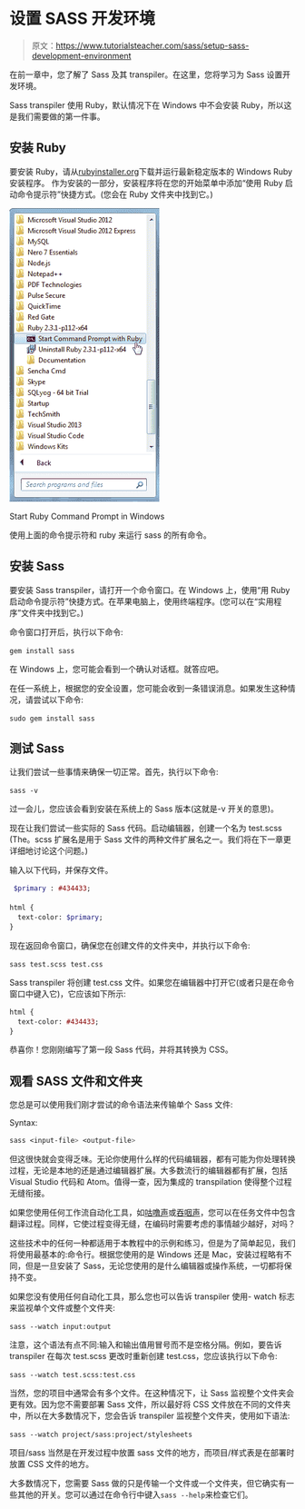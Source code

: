 # 设置 SASS 开发环境

> 原文：<https://www.tutorialsteacher.com/sass/setup-sass-development-environment>

在前一章中，您了解了 Sass 及其 transpiler。在这里，您将学习为 Sass 设置开发环境。

Sass transpiler 使用 Ruby，默认情况下在 Windows 中不会安装 Ruby，所以这是我们需要做的第一件事。

## 安装 Ruby

要安装 Ruby，请从[rubyinstaller.org](https://rubyinstaller.org)下载并运行最新稳定版本的 Windows Ruby 安装程序。 作为安装的一部分，安装程序将在您的开始菜单中添加“使用 Ruby 启动命令提示符”快捷方式。(您会在 Ruby 文件夹中找到它。)

![Start Ruby Command Prompt in Windows](img/58a1f595a3a74db2cb43b9755a3578df.png)

Start Ruby Command Prompt in Windows



使用上面的命令提示符和 ruby 来运行 sass 的所有命令。

## 安装 Sass

要安装 Sass transpiler，请打开一个命令窗口。在 Windows 上，使用“用 Ruby 启动命令提示符”快捷方式。在苹果电脑上，使用终端程序。(您可以在“实用程序”文件夹中找到它。)

命令窗口打开后，执行以下命令:

`gem install sass`

在 Windows 上，您可能会看到一个确认对话框。就答应吧。

在任一系统上，根据您的安全设置，您可能会收到一条错误消息。如果发生这种情况，请尝试以下命令:

`sudo gem install sass`

## 测试 Sass

让我们尝试一些事情来确保一切正常。首先，执行以下命令:

`sass -v`

过一会儿，您应该会看到安装在系统上的 Sass 版本(这就是-v 开关的意思)。

现在让我们尝试一些实际的 Sass 代码。启动编辑器，创建一个名为 test.scss (The。scss 扩展名是用于 Sass 文件的两种文件扩展名之一。我们将在下一章更详细地讨论这个问题。)

输入以下代码，并保存文件。

```sass
 $primary : #434433;

html {
  text-color: $primary;
} 
```

现在返回命令窗口，确保您在创建文件的文件夹中，并执行以下命令:

`sass test.scss test.css`

Sass transpiler 将创建 test.css 文件。如果您在编辑器中打开它(或者只是在命令窗口中键入它)，它应该如下所示:

```sass
html {
  text-color: #434433; 
} 
```

恭喜你！您刚刚编写了第一段 Sass 代码，并将其转换为 CSS。

## 观看 SASS 文件和文件夹

您总是可以使用我们刚才尝试的命令语法来传输单个 Sass 文件:

Syntax:

```sass
sass <input-file> <output-file>

```

但这很快就会变得乏味。无论你使用什么样的代码编辑器，都有可能为你处理转换过程，无论是本地的还是通过编辑器扩展。大多数流行的编辑器都有扩展，包括 Visual Studio 代码和 Atom。值得一查，因为集成的 transpilation 使得整个过程无缝衔接。

如果您使用任何工作流自动化工具，如[咕噜声](https://gruntjs.com/)或[吞咽声](http://gulpjs.com)，您可以在任务文件中包含翻译过程。同样，它使过程变得无缝，在编码时需要考虑的事情越少越好，对吗？

这些技术中的任何一种都适用于本教程中的示例和练习，但是为了简单起见，我们将使用最基本的:命令行。根据您使用的是 Windows 还是 Mac，安装过程略有不同，但是一旦安装了 Sass，无论您使用的是什么编辑器或操作系统，一切都将保持不变。

如果您没有使用任何自动化工具，那么您也可以告诉 transpiler 使用- watch 标志来监视单个文件或整个文件夹:

`sass --watch input:output`

注意，这个语法有点不同:输入和输出值用冒号而不是空格分隔。例如，要告诉 transpiler 在每次 test.scss 更改时重新创建 test.css，您应该执行以下命令:

`sass --watch test.scss:test.css`

当然，您的项目中通常会有多个文件。在这种情况下，让 Sass 监视整个文件夹会更有效。因为您不需要部署 Sass 文件，所以最好将 CSS 文件放在不同的文件夹中，所以在大多数情况下，您会告诉 transpiler 监视整个文件夹，使用如下语法:

`sass --watch project/sass:project/stylesheets`

项目/sass 当然是在开发过程中放置 sass 文件的地方，而项目/样式表是在部署时放置 CSS 文件的地方。

大多数情况下，您需要 Sass 做的只是传输一个文件或一个文件夹，但它确实有一些其他的开关。您可以通过在命令行中键入`sass --help`来检查它们。